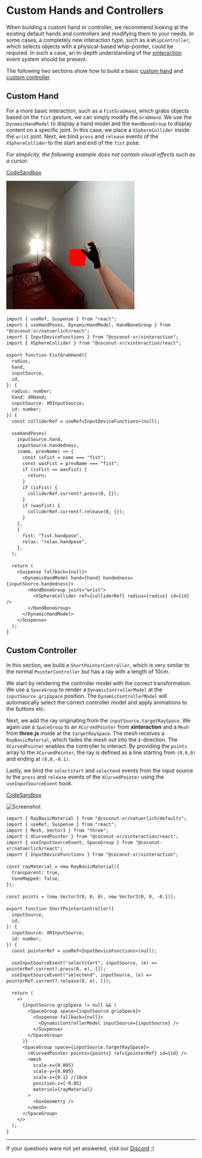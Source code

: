 # Custom Hands and Controllers

When building a custom hand or controller, we recommend looking at the existing default hands and controllers and modifying them to your needs. In some cases, a completely new interaction type, such as a `WhipController`, which selects objects with a physical-based whip-pointer, could be required. In such a case, an in-depth understanding of the [xinteraction](https://github.com/coconut-xr/xinteraction) event system should be present.

The following two sections show how to build a basic [custom hand](#custom-hand) and [custom controller](#custom-controller).

## Custom Hand

For a more basic interaction, such as a `FistGrabHand`, which grabs objects based on the `fist` gesture, we can simply modify the `GrabHand`. We use the `DynamicHandModel` to display a hand model and the `HandBoneGroup` to display content on a specific joint. In this case, we place a `XSphereCollider` inside the `wrist` joint. Next, we bind `press` and `release` events of the `XSphereCollider` to the start and end of the `fist` pose.

_For simplicity, the following example does not contain visual effects such as a cursor._

[CodeSandbox](https://codesandbox.io/s/natuerlich-fist-grab-hand-75r355?file=/src/app.tsx)

![Screenshot](./fist-grab-hand.gif)

```tsx
import { useRef, Suspense } from "react";
import { useHandPoses, DynamicHandModel, HandBoneGroup } from "@coconut-xr/natuerlich/react";
import { InputDeviceFunctions } from "@coconut-xr/xinteraction";
import { XSphereCollider } from "@coconut-xr/xinteraction/react";

export function FistGrabHand({
  radius,
  hand,
  inputSource,
  id,
}: {
  radius: number;
  hand: XRHand;
  inputSource: XRInputSource;
  id: number;
}) {
  const colliderRef = useRef<InputDeviceFunctions>(null);

  useHandPoses(
    inputSource.hand,
    inputSource.handedness,
    (name, prevName) => {
      const isFist = name === "fist";
      const wasFist = prevName === "fist";
      if (isFist == wasFist) {
        return;
      }
      if (isFist) {
        colliderRef.current?.press(0, {});
      }
      if (wasFist) {
        colliderRef.current?.release(0, {});
      }
    },
    {
      fist: "fist.handpose",
      relax: "relax.handpose",
    },
  );

  return (
    <Suspense fallback={null}>
      <DynamicHandModel hand={hand} handedness={inputSource.handedness}>
        <HandBoneGroup joint="wrist">
          <XSphereCollider ref={colliderRef} radius={radius} id={id} />
        </HandBoneGroup>
      </DynamicHandModel>
    </Suspense>
  );
}
```

## Custom Controller

In this section, we build a `ShortPointerController`, which is very similar to the normal `PointerController` but has a ray with a length of 10cm.

We start by rendering the controller model with the correct transformation. We use a `SpaceGroup` to render a `DynamicControllerModel` at the `inputSource.gripSpace` position. The `DynamicControllerModel` will automatically select the correct controller model and apply animations to the buttons etc.

Next, we add the ray originating from the `inputSource.targetRaySpace`. We again use a `SpaceGroup` to an `XCurvedPointer` from **xinteraction** and a `Mesh` from **three.js** inside at the `targetRaySpace`. The mesh receives a `RayBasicMaterial`, which fades the mesh out into the z-direction. The `XCurvedPointer` enables the controller to interact. By providing the `points` array to the `XCurvedPointer`, the ray is defined as a line starting from `(0,0,0)` and ending at `(0,0,-0.1)`.

Lastly, we bind the `selectstart` and `selectend` events from the input source to the `press` and `release` events of the `XCurvedPointer` using the `useInputSourceEvent` hook.

[CodeSandbox](https://codesandbox.io/s/natuerlich-short-pointer-controller-xv43wn?file=/src/app.tsx)

![Screenshot](./short-pointer-controller.gif)

```tsx
import { RayBasicMaterial } from "@coconut-xr/natuerlich/defaults";
import { useRef, Suspense } from "react";
import { Mesh, Vector3 } from "three";
import { XCurvedPointer } from "@coconut-xr/xinteraction/react";
import { useInputSourceEvent, SpaceGroup } from "@coconut-xr/natuerlich/react";
import { InputDeviceFunctions } from "@coconut-xr/xinteraction";

const rayMaterial = new RayBasicMaterial({
  transparent: true,
  toneMapped: false,
});

const points = [new Vector3(0, 0, 0), new Vector3(0, 0, -0.1)];

export function ShortPointerController({
  inputSource,
  id,
}: {
  inputSource: XRInputSource;
  id: number;
}) {
  const pointerRef = useRef<InputDeviceFunctions>(null);

  useInputSourceEvent("selectstart", inputSource, (e) => pointerRef.current?.press(0, e), []);
  useInputSourceEvent("selectend", inputSource, (e) => pointerRef.current?.release(0, e), []);

  return (
    <>
      {inputSource.gripSpace != null && (
        <SpaceGroup space={inputSource.gripSpace}>
          <Suspense fallback={null}>
            <DynamicControllerModel inputSource={inputSource} />
          </Suspense>
        </SpaceGroup>
      )}
      <SpaceGroup space={inputSource.targetRaySpace}>
        <XCurvedPointer points={points} ref={pointerRef} id={id} />
        <mesh
          scale-x={0.005}
          scale-y={0.005}
          scale-z={0.1} //10cm
          position-z={-0.05}
          material={rayMaterial}
        >
          <boxGeometry />
        </mesh>
      </SpaceGroup>
    </>
  );
}
```

---

If your questions were not yet answered, visit our [Discord](https://discord.gg/NCYM8ujndE) ;)
